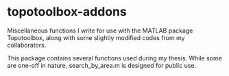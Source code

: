 # topotoolbox-addons
Miscellaneous functions I write for use with the MATLAB package Topotoolbox, along with some slightly modified codes from my collaborators.

This package contains several functions used during my thesis. While some are one-off in nature, search_by_area.m is designed for public use.
